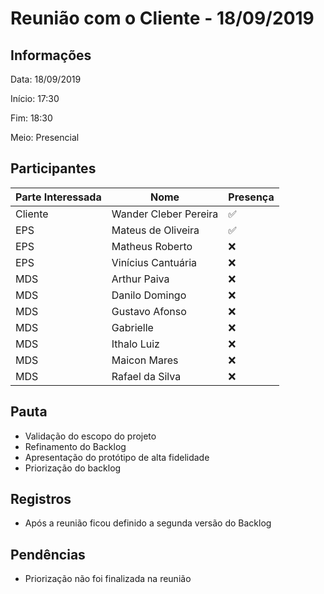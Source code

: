 # Reunião com o Cliente - 18/09/2019

## Informações

Data: 18/09/2019

Início: 17:30

Fim: 18:30

Meio: Presencial

## Participantes

|Parte Interessada|Nome|Presença|
|-----------------|----|--------|
|Cliente|Wander Cleber Pereira| :white_check_mark:|
|EPS|Mateus de Oliveira| :white_check_mark:|
|EPS|Matheus Roberto| :x:|
|EPS|Vinícius Cantuária| :x:|
|MDS|Arthur Paiva| :x:|
|MDS|Danilo Domingo| :x:|
|MDS|Gustavo Afonso| :x:|
|MDS|Gabrielle| :x:|
|MDS|Ithalo Luiz| :x:|
|MDS|Maicon Mares| :x:|
|MDS|Rafael da Silva| :x:|


## Pauta

* Validação do escopo do projeto
* Refinamento do Backlog
* Apresentação do protótipo de alta fidelidade
* Priorização do backlog

## Registros

* Após a reunião ficou definido a segunda versão do Backlog

## Pendências

* Priorização não foi finalizada na reunião
